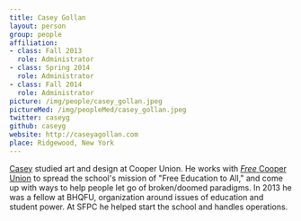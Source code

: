 ```yaml
---
title: Casey Gollan
layout: person
group: people
affiliation:
- class: Fall 2013
  role: Administrator
- class: Spring 2014
  role: Administrator
- class: Fall 2014
  role: Administrator
picture: /img/people/casey_gollan.jpeg
pictureMed: /img/peopleMed/casey_gollan.jpeg
twitter: caseyg
github: caseyg
website: http://caseyagollan.com
place: Ridgewood, New York
---
```

[Casey](http://caseyagollan.com) studied art and design at Cooper Union. He works with <a href="http://facebook.com/freecooperunion"><em>Free</em> Cooper Union</a> to spread the school's mission of "Free Education to All," and come up with ways to help people let go of broken/doomed paradigms. In 2013 he was a fellow at BHQFU, organization around issues of education and student power. At SFPC he helped start the school and handles operations.